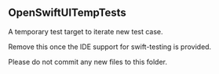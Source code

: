 ## OpenSwiftUITempTests

A temporary test target to iterate new test case.

Remove this once the IDE support for swift-testing is provided.

Please do not commit any new files to this folder.
